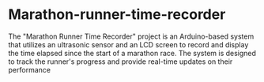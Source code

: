 # Marathon-runner-time-recorder
The "Marathon Runner Time Recorder" project is an Arduino-based system that utilizes an ultrasonic sensor and an LCD screen to record and display the time elapsed since the start of a marathon race. The system is designed to track the runner's progress and provide real-time updates on their performance
